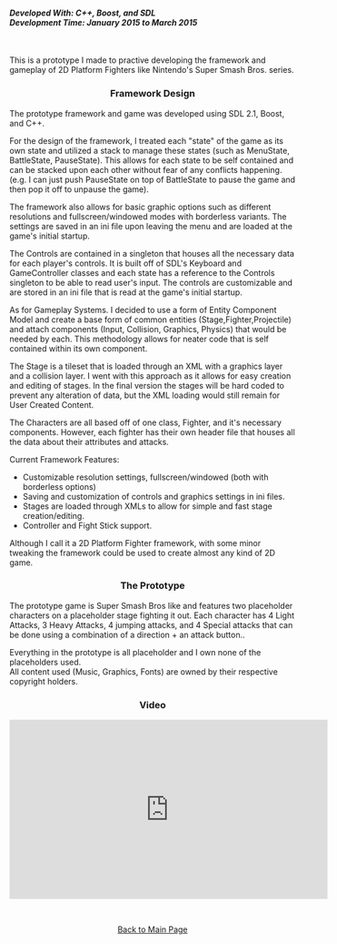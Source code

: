 <h4>
<b><i>Developed With: C++, Boost, and SDL</i></b><br>
<b><i>Development Time: January 2015 to March 2015</i></b><br>
</h4>
<br>
<p>This is a prototype I made to practive developing the framework and gameplay of 2D Platform Fighters like Nintendo's Super Smash Bros. series.</p>

<h3><p align="center">Framework Design</p></h3>

<p>The prototype framework and game was developed using SDL 2.1, Boost, and C++.</p>

<p>For the design of the framework, I treated each "state" of the game as its own state and utilized a stack to manage these states (such as MenuState, BattleState, PauseState). This allows for each state to be self contained and can be stacked upon each other without fear of any conflicts happening. (e.g. I can just push PauseState on top of BattleState to pause the game and then pop it off to unpause the game).</p>

<p>The framework also allows for basic graphic options such as different resolutions and fullscreen/windowed modes with borderless variants. The settings are saved in an ini file upon leaving the menu and are loaded at the game's initial startup.</p>

<p>The Controls are contained in a singleton that houses all the necessary data for each player's controls. It is built off of SDL's Keyboard and GameController classes and each state has a reference to the Controls singleton to be able to read user's input. The controls are customizable and are stored in an ini file that is read at the game's initial startup.</p>

<p>As for Gameplay Systems. I decided to use a form of Entity Component Model and create a base form of common entities (Stage,Fighter,Projectile) and attach components (Input, Collision, Graphics, Physics) that would be needed by each. This methodology allows for neater code that is self contained within its own component.</p>

<p>The Stage is a tileset that is loaded through an XML with a graphics layer and a collision layer. I went with this approach as it allows for easy creation and editing of stages. In the final version the stages will be hard coded to prevent any alteration of data, but the XML loading would still remain for User Created Content.</p>

<p>The Characters are all based off of one class, Fighter, and it's necessary components. However, each fighter has their own header file that houses all the data about their attributes and attacks.</p>

<p>Current Framework Features:</p>
<ul>
<li>Customizable resolution settings, fullscreen/windowed (both with borderless options)</li>
<li>Saving and customization of controls and graphics settings in ini files.</li>
<li>Stages are loaded through XMLs to allow for simple and fast stage creation/editing.</li>
<li>Controller and Fight Stick support.</li>
</ul>

<p>Although I call it a 2D Platform Fighter framework, with some minor tweaking the framework could be used to create almost any kind of 2D game.</p>

<h3><p align="center">The Prototype</p></h3>

<p>The prototype game is Super Smash Bros like and features two placeholder characters on a placeholder stage fighting it out. Each character has 4 Light Attacks, 3 Heavy Attacks, 4 jumping attacks, and 4 Special attacks that can be done using a combination of a direction + an attack button..</p>

<p>Everything in the prototype is all placeholder and I own none of the placeholders used.<br>
All content used (Music, Graphics, Fonts) are owned by their respective copyright holders.</p>

<h3><p align="center">Video</p></h3>
<p align="center"><iframe width="560" height="315" src="https://www.youtube.com/embed/G5OdLZ-3JeM" frameborder="0" allowfullscreen></iframe></p>

<br>
<p align="center"><a href="http://mvpet.github.io/">Back to Main Page</a></p>
